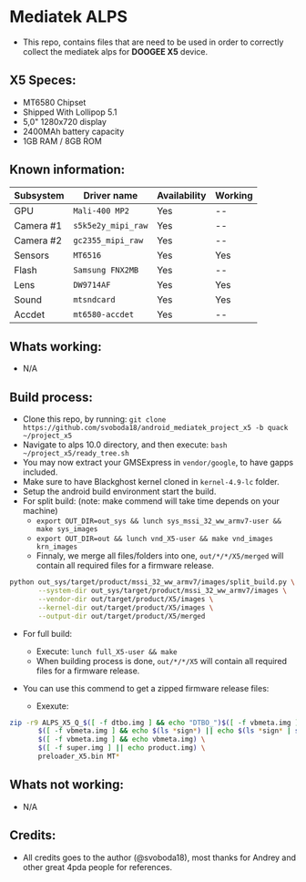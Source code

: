 Mediatek ALPS
=================
- This repo, contains files that are need to be used in order to correctly collect the mediatek alps
  for **DOOGEE X5** device.

## X5 Speces:
- MT6580 Chipset
- Shipped With Lollipop 5.1
- 5,0" 1280x720 display
- 2400MAh battery capacity
- 1GB RAM / 8GB ROM

## Known information:
| Subsystem | Driver name | Availability | Working | 
|-----------|-------------|--------------|---------|
| GPU | `Mali-400 MP2` | Yes | -- |
| Camera #1 | `s5k5e2y_mipi_raw` | Yes | -- |
| Camera #2 | `gc2355_mipi_raw` | Yes | -- |
| Sensors | `MT6516` | Yes | Yes |
| Flash | `Samsung FNX2MB` | Yes | -- |
| Lens | `DW9714AF` | Yes | Yes |
| Sound | `mtsndcard` | Yes | Yes |
| Accdet | `mt6580-accdet` | Yes | -- |

## Whats working:
- N/A

## Build process:
* Clone this repo, by running:
`git clone https://github.com/svoboda18/android_mediatek_project_x5 -b quack ~/project_x5`
* Navigate to alps 10.0 directory, and then execute:
`bash ~/project_x5/ready_tree.sh`
* You may now extract your GMSExpress in `vendor/google`, to have gapps included.
* Make sure to have Blackghost kernel cloned in `kernel-4.9-lc` folder.
* Setup the android build environment start the build.
* For split build: (note: make commend will take time depends on your machine)
   - `export OUT_DIR=out_sys && lunch sys_mssi_32_ww_armv7-user && make sys_images`
   - `export OUT_DIR=out && lunch vnd_X5-user && make vnd_images krn_images`
   - Finnaly, we merge all files/folders into one, `out/*/*/X5/merged` will contain all required files for a firmware release.

```sh
python out_sys/target/product/mssi_32_ww_armv7/images/split_build.py \
       --system-dir out_sys/target/product/mssi_32_ww_armv7/images \
       --vendor-dir out/target/product/X5/images \
       --kernel-dir out/target/product/X5/images \
       --output-dir out/target/product/X5/merged
```
* For full build:
   - Execute: `lunch full_X5-user && make`
   - When building process is done, `out/*/*/X5` will contain all required files for a firmware release.

* You can use this commend to get a zipped firmware release files:
    - Exexute:

```bash
zip -r9 ALPS_X5_Q_$([ -f dtbo.img ] && echo "DTBO_")$([ -f vbmeta.img ] && echo "VBMETA_")$([ -f super.img ] && echo "SUPER_")$(date +'%d%m%Y')_RELEASE.zip \
       $([ -f vbmeta.img ] && echo $(ls *sign*) || echo $(ls *sign* | sed "s@-sign@@")) \
       $([ -f vbmeta.img ] && echo vbmeta.img) \
       $([ -f super.img ] || echo product.img) \
       preloader_X5.bin MT*
```

## Whats not working:
- N/A

## Credits:
* All credits goes to the author (@svoboda18), most thanks for Andrey and other great 4pda people for references.
